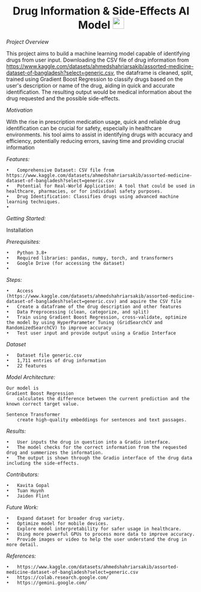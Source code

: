 <div id="header" align="center">

# Drug Information & Side-Effects AI Model   <img src="https://media.giphy.com/media/5xtDaryFk1nV0vqfnws/giphy.gif?cid=ecf05e47sfjsrzdh193d20b012pew9qift150y4kkey5f82q&ep=v1_gifs_search&rid=giphy.gif&ct=g" width="30px"/>
</h1>
</div>

*Project Overview*

This project aims to build a machine learning model capable of identifying drugs from user input. Downloading the CSV file of drug information from https://www.kaggle.com/datasets/ahmedshahriarsakib/assorted-medicine-dataset-of-bangladesh?select=generic.csv, the dataframe is cleaned, split, trained using Gradient Boost Regression to classify drugs based on the user's description or name of the drug, aiding in quick and accurate identification. The resulting output would be medical information about the drug requested and the possible side-effects.

*Motivation*

With the rise in prescription medication usage, quick and reliable drug identification can be crucial for safety, especially in healthcare environments. his tool aims to assist in identifying drugs with accuracy and efficiency, potentially reducing errors, saving time and providing crucial information

*Features:*

	•	Comprehensive Dataset: CSV file from https://www.kaggle.com/datasets/ahmedshahriarsakib/assorted-medicine-dataset-of-bangladesh?select=generic.csv
	•	Potential for Real-World Application: A tool that could be used in healthcare, pharmacies, or for individual safety purposes.
	•	Drug Identification: Classifies drugs using advanced machine learning techniques.
	•	
	

*Getting Started:*

Installation


*Prerequisites:*

	•	Python 3.8+
	•	Required libraries: pandas, numpy, torch, and transformers
	•	Google Drive (for accessing the dataset)
 	•

*Steps:*

	•	Access (https://www.kaggle.com/datasets/ahmedshahriarsakib/assorted-medicine-dataset-of-bangladesh?select=generic.csv) and aquire the CSV file
	•	Create a dataframe of the drug description and other features
	•	Data Preprocessing (clean, categorize, and split)
	•	Train using Gradient Boost Regression, cross-validate, optimize the model by using HyperParameter Tuning (GridSearchCV and RandomizedSearchCV) to improve accuracy
	•	Test user input and provide output using a Gradio Interface

 *Dataset*

 	•	Dataset file generic.csv
	•	1,711 entries of drug information
	•	22 features

*Model Architecture:*

	Our model is 
 	Gradient Boost Regression 
		calculates the difference between the current prediction and the known correct target value.

  	Sentence Transformer
		create high-quality embeddings for sentences and text passages. 


*Results:*

	•	User inputs the drug in question into a Gradio interface.
	•	The model checks for the correct information from the requested drug and summerizes the information.
 	•	The output is shown through the Gradio interface of the drug data including the side-effects.


*Contributors:*

	•	Kavita Gopal
	•	Tuan Huynh
	•	Jaiden Flint

*Future Work:*

	•	Expand dataset for broader drug variety.
	•	Optimize model for mobile devices.
	•	Explore model interpretability for safer usage in healthcare.
 	•	Using more powerful GPUs to process more data to improve accuracy.
	•	Provide images or video to help the user understand the drug in more detail.

 *References:*

 	•	https://www.kaggle.com/datasets/ahmedshahriarsakib/assorted-medicine-dataset-of-bangladesh?select=generic.csv
 	•	https://colab.research.google.com/
  	•	https://gemini.google.com/
 	


